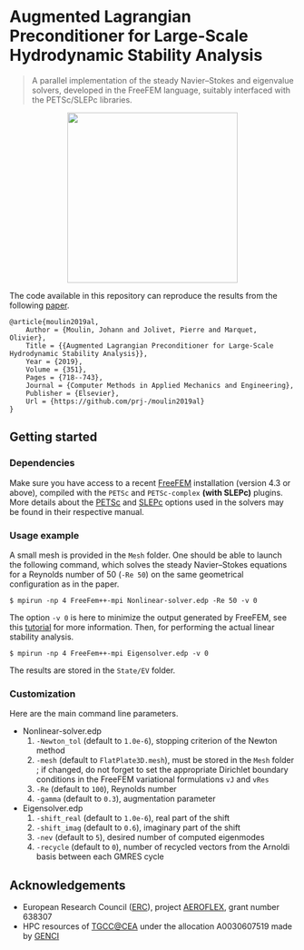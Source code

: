 # Augmented Lagrangian Preconditioner for Large-Scale Hydrodynamic Stability Analysis

> A parallel implementation of the steady Navier–Stokes and eigenvalue solvers, developed in the FreeFEM language, suitably interfaced with the PETSc/SLEPc libraries.

<p align="center"><img src="https://github.com/prj-/moulin2019al/raw/master/header.png" height="300"></p>

The code available in this repository can reproduce the results from the following [paper](https://doi.org/10.1016/j.cma.2019.03.052).
```
@article{moulin2019al,
    Author = {Moulin, Johann and Jolivet, Pierre and Marquet, Olivier},
    Title = {{Augmented Lagrangian Preconditioner for Large-Scale Hydrodynamic Stability Analysis}},
    Year = {2019},
    Volume = {351},
    Pages = {718--743},
    Journal = {Computer Methods in Applied Mechanics and Engineering},
    Publisher = {Elsevier},
    Url = {https://github.com/prj-/moulin2019al}
}
```

## Getting started
### Dependencies
Make sure you have access to a recent [FreeFEM](https://freefem.org/) installation (version 4.3 or above), compiled with the `PETSc` and `PETSc-complex` **(with SLEPc)** plugins. More details about the [PETSc](https://www.mcs.anl.gov/petsc/petsc-current/docs/manual.pdf) and [SLEPc](http://slepc.upv.es/documentation/slepc.pdf) options used in the solvers may be found in their respective manual.
### Usage example
A small mesh is provided in the `Mesh` folder. One should be able to launch the following command, which solves the steady Navier–Stokes equations for a Reynolds number of 50 (`-Re 50`) on the same geometrical configuration as in the paper.
```
$ mpirun -np 4 FreeFem++-mpi Nonlinear-solver.edp -Re 50 -v 0
```
The option `-v 0` is here to minimize the output generated by FreeFEM, see this [tutorial](http://jolivet.perso.enseeiht.fr/FreeFem-tutorial/#pf1c) for more information. Then, for performing the actual linear stability analysis.
```
$ mpirun -np 4 FreeFem++-mpi Eigensolver.edp -v 0
```
The results are stored in the `State/EV` folder.
### Customization
Here are the main command line parameters.

* Nonlinear-solver.edp
    1. `-Newton_tol` (default to `1.0e-6`), stopping criterion of the Newton method
    3. `-mesh` (default to `FlatPlate3D.mesh`), must be stored in the `Mesh` folder ; if changed, do not forget to set the appropriate Dirichlet boundary conditions in the FreeFEM variational formulations `vJ` and `vRes`
    4. `-Re` (default to `100`), Reynolds number
    5. `-gamma` (default to `0.3`), augmentation parameter
* Eigensolver.edp
    1. `-shift_real` (default to `1.0e-6`), real part of the shift
    2. `-shift_imag` (default to `0.6`), imaginary part of the shift
    3. `-nev` (default to `5`), desired number of computed eigenmodes
    4. `-recycle` (default to `0`), number of recycled vectors from the Arnoldi basis between each GMRES cycle

## Acknowledgements
* European Research Council ([ERC](https://erc.europa.eu/)), project [AEROFLEX](https://w3.onera.fr/erc-aeroflex/home), grant number 638307
* HPC resources of [TGCC@CEA](http://www-hpc.cea.fr/index-en.htm) under the allocation A0030607519 made by [GENCI](http://www.genci.fr/en)
